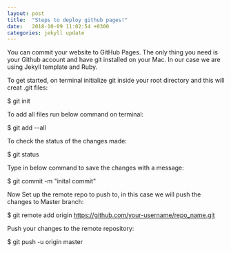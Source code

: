 ```yaml
---
layout: post
title:  "Steps to deploy github pages!"
date:   2018-10-09 11:02:54 +0300
categories: jekyll update
---
```

You can commit your website to GitHub Pages. The only thing you need is your Github account and  have git installed on your Mac. In our case we are using Jekyll template and Ruby.

To get started, on terminal initialize git inside your root directory and this will creat .git files:

$ git init

To add all files run below command on terminal:

$ git add --all

To check the status of the changes made:

$ git status

Type in below command to save the changes with a message:

$ git commit -m "inital commit"

Now Set up the remote repo to push to, in this case we will push the changes to Master branch:

$ git remote add origin https://github.com/your-username/repo_name.git

Push your changes to the remote repository:

$ git push -u origin master
